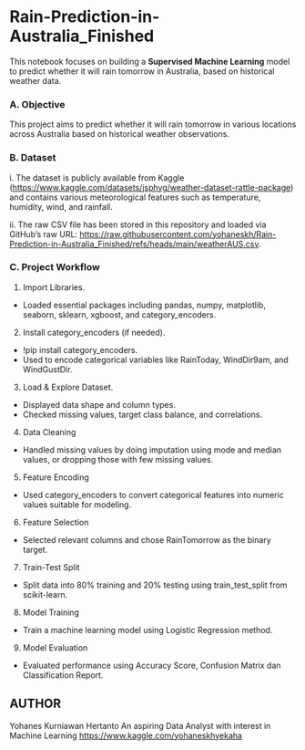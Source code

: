 # Rain-Prediction-in-Australia_Finished

This notebook focuses on building a **Supervised Machine Learning** model to predict whether it will rain tomorrow in Australia, based on historical weather data. 

### A. Objective
This project aims to predict whether it will rain tomorrow in various locations across Australia based on historical weather observations.

### B. Dataset
i. The dataset is publicly available from Kaggle (https://www.kaggle.com/datasets/jsphyg/weather-dataset-rattle-package) and contains various meteorological features such as temperature, humidity, wind, and rainfall.

ii. The raw CSV file has been stored in this repository and loaded via GitHub’s raw URL: https://raw.githubusercontent.com/yohaneskh/Rain-Prediction-in-Australia_Finished/refs/heads/main/weatherAUS.csv.

### C. Project Workflow
1. Import Libraries.
- Loaded essential packages including pandas, numpy, matplotlib, seaborn, sklearn, xgboost, and category_encoders.

2. Install category_encoders (if needed).
- !pip install category_encoders.
- Used to encode categorical variables like RainToday, WindDir9am, and WindGustDir.

3. Load & Explore Dataset.
- Displayed data shape and column types.
- Checked missing values, target class balance, and correlations.

4. Data Cleaning
- Handled missing values by doing imputation using mode and median values, or dropping those with few missing values.

5. Feature Encoding
- Used category_encoders to convert categorical features into numeric values suitable for modeling.

6. Feature Selection
- Selected relevant columns and chose RainTomorrow as the binary target.

7. Train-Test Split
- Split data into 80% training and 20% testing using train_test_split from scikit-learn.

8. Model Training
- Train a machine learning model using Logistic Regression method.

9. Model Evaluation
- Evaluated performance using Accuracy Score, Confusion Matrix dan Classification Report.

## AUTHOR
Yohanes Kurniawan Hertanto
An aspiring Data Analyst with interest in Machine Learning
https://www.kaggle.com/yohaneskhyekaha
